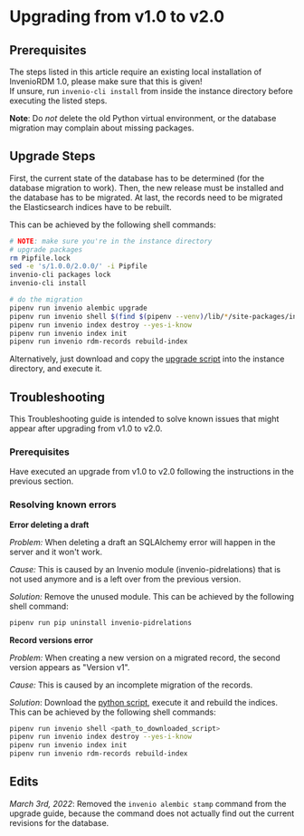# Upgrading from v1.0 to v2.0


## Prerequisites

The steps listed in this article require an existing local installation of InvenioRDM 1.0, please make sure that this is given!  
If unsure, run `invenio-cli install` from inside the instance directory before executing the listed steps.

**Note**: Do *not* delete the old Python virtual environment, or the database migration may complain about missing packages.


## Upgrade Steps

First, the current state of the database has to be determined (for the database migration to work).
Then, the new release must be installed and the database has to be migrated.
At last, the records need to be migrated the Elasticsearch indices have to be rebuilt.

This can be achieved by the following shell commands:

~~~bash
# NOTE: make sure you're in the instance directory
# upgrade packages
rm Pipfile.lock
sed -e 's/1.0.0/2.0.0/' -i Pipfile
invenio-cli packages lock
invenio-cli install

# do the migration
pipenv run invenio alembic upgrade
pipenv run invenio shell $(find $(pipenv --venv)/lib/*/site-packages/invenio_app_rdm -name migrate_1_0_records_to_2_0.py)
pipenv run invenio index destroy --yes-i-know
pipenv run invenio index init
pipenv run invenio rdm-records rebuild-index
~~~

Alternatively, just download and copy the [upgrade script](./scripts/upgrade-rdm-1.0-to-2.0.sh) into the instance directory, and execute it.

## Troubleshooting

This Troubleshooting guide is intended to solve known issues that might appear after upgrading from v1.0 to v2.0.

### Prerequisites

Have executed an upgrade from v1.0 to v2.0 following the instructions in the previous section.

### Resolving known errors

**Error deleting a draft**

*Problem:* When deleting a draft an SQLAlchemy error will happen in the server and it won't work.

*Cause:* This is caused by an Invenio module (invenio-pidrelations) that is not used anymore and is a left over from the previous version.

*Solution:* Remove the unused module. This can be achieved by the following shell command:

~~~bash
pipenv run pip uninstall invenio-pidrelations
~~~

**Record versions error**

*Problem:* When creating a new version on a migrated record, the second version appears as "Version v1".

*Cause:* This is caused by an incomplete migration of the records.

*Solution*: Download the [python script](./scripts/fix_migrated_records_from_1_0_to_2_0.py), execute it and rebuild the indices. This can be achieved by the following shell commands:

~~~bash
pipenv run invenio shell <path_to_downloaded_script>
pipenv run invenio index destroy --yes-i-know
pipenv run invenio index init
pipenv run invenio rdm-records rebuild-index
~~~


## Edits

*March 3rd, 2022*: Removed the `invenio alembic stamp` command from the upgrade guide, because the command does not actually find out the current revisions for the database. 
